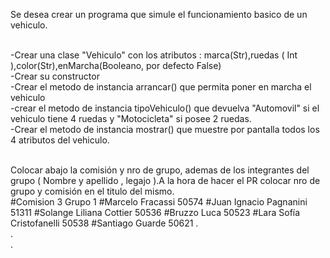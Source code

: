 Se desea crear un programa que simule el funcionamiento basico de un vehiculo.<br /><br />

-Crear una clase "Vehiculo" con los atributos : marca(Str),ruedas ( Int ),color(Str),enMarcha(Booleano, por defecto False)<br />
-Crear su constructor<br />
-Crear el metodo de instancia arrancar() que permita poner en marcha el vehiculo<br />
-crear el metodo de instancia tipoVehiculo() que devuelva "Automovil" si el vehiculo tiene 4 ruedas y "Motocicleta" si posee 2 ruedas.<br />
-Crear el metodo de instancia mostrar() que muestre por pantalla todos los 4 atributos del vehiculo.<br /><br />


Colocar abajo la comisión y nro de grupo, ademas de los integrantes del grupo ( Nombre y apellido , legajo ).A la hora de hacer el PR colocar nro de grupo y comisión en el titulo del mismo.
<br />
#Comision 3
Grupo 1
#Marcelo Fracassi 50574
#Juan Ignacio Pagnanini 51311
#Solange Liliana Cottier 50536
#Bruzzo Luca 50523
#Lara Sofía Cristofanelli 50538
#Santiago Guarde 50621
.<br />
.<br />
.<br />

